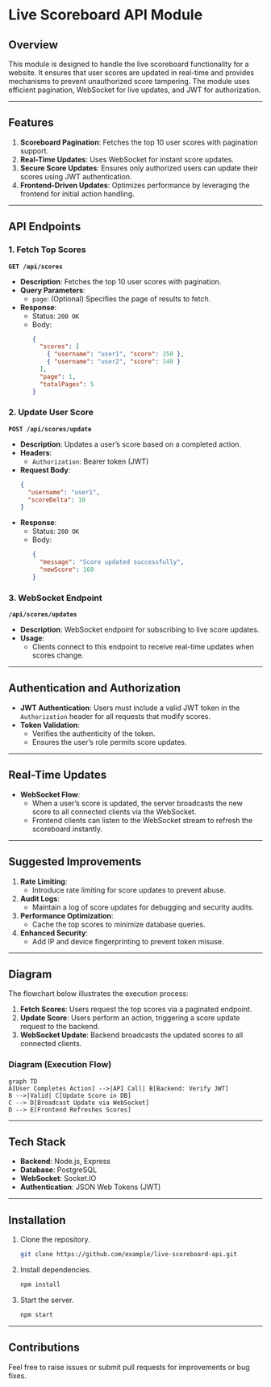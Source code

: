 # Live Scoreboard API Module

## Overview
This module is designed to handle the live scoreboard functionality for a website. It ensures that user scores are updated in real-time and provides mechanisms to prevent unauthorized score tampering. The module uses efficient pagination, WebSocket for live updates, and JWT for authorization.

---

## Features
1. **Scoreboard Pagination**: Fetches the top 10 user scores with pagination support.
2. **Real-Time Updates**: Uses WebSocket for instant score updates.
3. **Secure Score Updates**: Ensures only authorized users can update their scores using JWT authentication.
4. **Frontend-Driven Updates**: Optimizes performance by leveraging the frontend for initial action handling.

---

## API Endpoints

### 1. **Fetch Top Scores**
   **`GET /api/scores`**
   - **Description**: Fetches the top 10 user scores with pagination.
   - **Query Parameters**:
     - `page`: (Optional) Specifies the page of results to fetch.
   - **Response**:
     - Status: `200 OK`
     - Body:
       ```json
       {
         "scores": [
           { "username": "user1", "score": 150 },
           { "username": "user2", "score": 140 }
         ],
         "page": 1,
         "totalPages": 5
       }
       ```

### 2. **Update User Score**
   **`POST /api/scores/update`**
   - **Description**: Updates a user’s score based on a completed action.
   - **Headers**:
     - `Authorization`: Bearer token (JWT)
   - **Request Body**:
     ```json
     {
       "username": "user1",
       "scoreDelta": 10
     }
     ```
   - **Response**:
     - Status: `200 OK`
     - Body:
       ```json
       {
         "message": "Score updated successfully",
         "newScore": 160
       }
       ```

### 3. **WebSocket Endpoint**
   **`/api/scores/updates`**
   - **Description**: WebSocket endpoint for subscribing to live score updates.
   - **Usage**:
     - Clients connect to this endpoint to receive real-time updates when scores change.

---

## Authentication and Authorization
- **JWT Authentication**: Users must include a valid JWT token in the `Authorization` header for all requests that modify scores.
- **Token Validation**:
  - Verifies the authenticity of the token.
  - Ensures the user’s role permits score updates.

---

## Real-Time Updates
- **WebSocket Flow**:
  - When a user’s score is updated, the server broadcasts the new score to all connected clients via the WebSocket.
  - Frontend clients can listen to the WebSocket stream to refresh the scoreboard instantly.

---

## Suggested Improvements
1. **Rate Limiting**:
   - Introduce rate limiting for score updates to prevent abuse.
2. **Audit Logs**:
   - Maintain a log of score updates for debugging and security audits.
3. **Performance Optimization**:
   - Cache the top scores to minimize database queries.
4. **Enhanced Security**:
   - Add IP and device fingerprinting to prevent token misuse.

---

## Diagram
The flowchart below illustrates the execution process:

1. **Fetch Scores**: Users request the top scores via a paginated endpoint.
2. **Update Score**: Users perform an action, triggering a score update request to the backend.
3. **WebSocket Update**: Backend broadcasts the updated scores to all connected clients.

### Diagram (Execution Flow)
```mermaid
graph TD
A[User Completes Action] -->|API Call| B[Backend: Verify JWT]
B -->|Valid| C[Update Score in DB]
C --> D[Broadcast Update via WebSocket]
D --> E[Frontend Refreshes Scores]
```

---

## Tech Stack
- **Backend**: Node.js, Express
- **Database**: PostgreSQL
- **WebSocket**: Socket.IO
- **Authentication**: JSON Web Tokens (JWT)

---

## Installation
1. Clone the repository.
   ```bash
   git clone https://github.com/example/live-scoreboard-api.git
   ```
2. Install dependencies.
   ```bash
   npm install
   ```
3. Start the server.
   ```bash
   npm start
   ```

---

## Contributions
Feel free to raise issues or submit pull requests for improvements or bug fixes.

